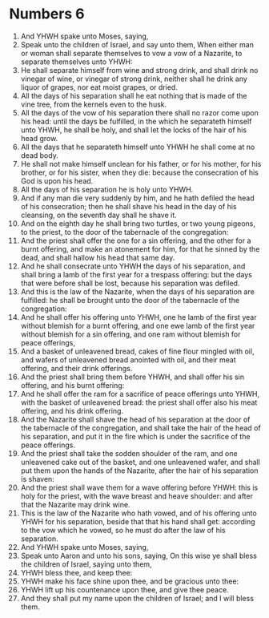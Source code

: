 ﻿# Numbers 6
1. And YHWH spake unto Moses, saying, 
2. Speak unto the children of Israel, and say unto them, When either man or woman shall separate themselves to vow a vow of a Nazarite, to separate themselves unto YHWH: 
3. He shall separate himself from wine and strong drink, and shall drink no vinegar of wine, or vinegar of strong drink, neither shall he drink any liquor of grapes, nor eat moist grapes, or dried. 
4. All the days of his separation shall he eat nothing that is made of the vine tree, from the kernels even to the husk. 
5. All the days of the vow of his separation there shall no razor come upon his head: until the days be fulfilled, in the which he separateth himself unto YHWH, he shall be holy, and shall let the locks of the hair of his head grow. 
6. All the days that he separateth himself unto YHWH he shall come at no dead body. 
7. He shall not make himself unclean for his father, or for his mother, for his brother, or for his sister, when they die: because the consecration of his God is upon his head. 
8. All the days of his separation he is holy unto YHWH. 
9. And if any man die very suddenly by him, and he hath defiled the head of his consecration; then he shall shave his head in the day of his cleansing, on the seventh day shall he shave it. 
10. And on the eighth day he shall bring two turtles, or two young pigeons, to the priest, to the door of the tabernacle of the congregation: 
11. And the priest shall offer the one for a sin offering, and the other for a burnt offering, and make an atonement for him, for that he sinned by the dead, and shall hallow his head that same day. 
12. And he shall consecrate unto YHWH the days of his separation, and shall bring a lamb of the first year for a trespass offering: but the days that were before shall be lost, because his separation was defiled. 
13.  And this is the law of the Nazarite, when the days of his separation are fulfilled: he shall be brought unto the door of the tabernacle of the congregation: 
14. And he shall offer his offering unto YHWH, one he lamb of the first year without blemish for a burnt offering, and one ewe lamb of the first year without blemish for a sin offering, and one ram without blemish for peace offerings, 
15. And a basket of unleavened bread, cakes of fine flour mingled with oil, and wafers of unleavened bread anointed with oil, and their meat offering, and their drink offerings. 
16. And the priest shall bring them before YHWH, and shall offer his sin offering, and his burnt offering: 
17. And he shall offer the ram for a sacrifice of peace offerings unto YHWH, with the basket of unleavened bread: the priest shall offer also his meat offering, and his drink offering. 
18. And the Nazarite shall shave the head of his separation at the door of the tabernacle of the congregation, and shall take the hair of the head of his separation, and put it in the fire which is under the sacrifice of the peace offerings. 
19. And the priest shall take the sodden shoulder of the ram, and one unleavened cake out of the basket, and one unleavened wafer, and shall put them upon the hands of the Nazarite, after the hair of his separation is shaven: 
20. And the priest shall wave them for a wave offering before YHWH: this is holy for the priest, with the wave breast and heave shoulder: and after that the Nazarite may drink wine. 
21. This is the law of the Nazarite who hath vowed, and of his offering unto YHWH for his separation, beside that that his hand shall get: according to the vow which he vowed, so he must do after the law of his separation. 
22.  And YHWH spake unto Moses, saying, 
23. Speak unto Aaron and unto his sons, saying, On this wise ye shall bless the children of Israel, saying unto them, 
24. YHWH bless thee, and keep thee: 
25. YHWH make his face shine upon thee, and be gracious unto thee: 
26. YHWH lift up his countenance upon thee, and give thee peace. 
27. And they shall put my name upon the children of Israel; and I will bless them. 
